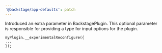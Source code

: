 ```yaml
---
'@backstage/app-defaults': patch
---
```


Introduced an extra parameter in BackstagePlugin.
This optional parameter is responsible for providing a type for input options for the plugin.

```
myPlugin.__experimentalReconfigure({
...
});
```
